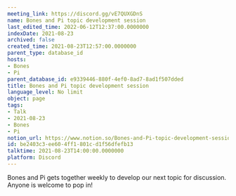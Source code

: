 ```yaml
---
meeting_link: https://discord.gg/vE7QUXGDnS
name: Bones and Pi topic development session
last_edited_time: 2022-06-12T12:37:00.0000000
indexDate: 2021-08-23
archived: false
created_time: 2021-08-23T12:57:00.0000000
parent_type: database_id
hosts:
- Bones
- Pi
parent_database_id: e9339446-880f-4ef0-8ad7-8ad1f507dded
title: Bones and Pi topic development session
language_level: No limit
object: page
tags:
- Talk
- 2021-08-23
- Bones
- Pi
notion_url: https://www.notion.so/Bones-and-Pi-topic-development-session-be2403c3ee604ff1801cd1f56dfefb13
id: be2403c3-ee60-4ff1-801c-d1f56dfefb13
talktime: 2021-08-23T14:00:00.0000000
platform: Discord
---
```


Bones and Pi gets together weekly to develop our next topic for discussion.
Anyone is welcome to pop in!










